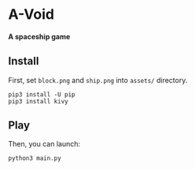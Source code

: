 # A-Void
#### A spaceship game

## Install

First, set `block.png` and `ship.png` into `assets/` directory.

```shell
pip3 install -U pip
pip3 install kivy
```

## Play

Then, you can launch:

```shell
python3 main.py
```
